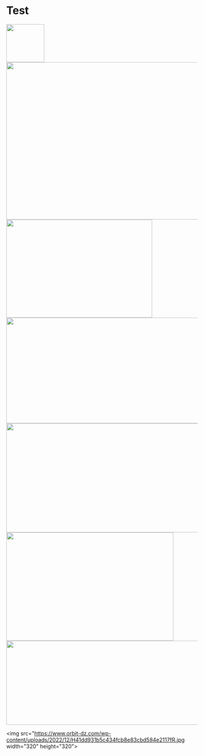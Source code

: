 # Test

<img src="https://static.vecteezy.com/system/resources/previews/012/697/300/original/3d-c-programming-language-logo-free-png.png" width="100" height="100">

<img src="https://static.javatpoint.com/tutorial/arduino/images/arduino-ide.png" width="506" height="414">

<img src="https://www.twinschip.com/image/catalog/Products%20Twins%20Chip%20Store%202020/Shield%20Modules/Wireless%20Modules/NRF24L01%20Wireless%202.4GHz%20Transceiver%20Antenna%201100%20Metres%20/NRF24L01%2BPA-LNA%20SMA%20Wireless%202.4GHz%20Transceiver%20Antenna%201100%20Metres%20-Twins%20Chip.jpg" width="384" height="258">

<img src="https://blogger.googleusercontent.com/img/b/R29vZ2xl/AVvXsEgHCfrINVkq9FHGd516DJyBRB5jPHe_Zf-_kiwrNotW_RBjv-jvSQ_C49Dih98iUtHZDkmwGLxhLbUcMX9mRWcteG2P943QoTO2QhTuQ29zXZyY2zYzjtGNg7uxtlbJnXPToBOWArDhGiVw1IpqGakKiFrK5cqCW7th0pr6x9Fy2tiC_xKHiKeVm-R-J1v3/s1011/Arduino%20uno%20board.png" width="506" height="278">


<img src="https://cdn.shopify.com/s/files/1/0527/2692/3444/files/MQ135_-_Air_Quality_Control_Gas_Sensor_Module.jpg?v=1631792819" width="629" height="287">

<img src="https://grobotronics.com/images/detailed/106/gy521_01_lrg_grobo.jpg" width="440" height="285">

<img src="https://www.rhydolabz.com/wiki/wp-content/uploads/combined.jpg" width="566" height="221">

<img src="https://www.orbit-dz.com/wp-content/uploads/2022/12/H41dd931b5c434fcb8e83cbd584e2117fR.jpg width="320" height="320">
